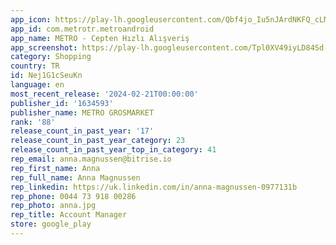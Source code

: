 ```yaml
---
app_icon: https://play-lh.googleusercontent.com/Qbf4jo_Iu5nJArdNKFQ_cLMP5A5YbURI2n6kCJLpTLIX71MvBaT-fg5ELtJYtmmaJA
app_id: com.metrotr.metroandroid
app_name: METRO - Cepten Hızlı Alışveriş
app_screenshot: https://play-lh.googleusercontent.com/Tpl0XV49iyLD84Sd-b3oD_ZCxac8kqXQEw4K_yGW3ou-zNYk_Iqve5V-XK-d8PCk2cw
category: Shopping
country: TR
id: Nej1G1cSeuKn
language: en
most_recent_release: '2024-02-21T00:00:00'
publisher_id: '1634593'
publisher_name: METRO GROSMARKET
rank: '88'
release_count_in_past_year: '17'
release_count_in_past_year_category: 23
release_count_in_past_year_top_in_category: 41
rep_email: anna.magnussen@bitrise.io
rep_first_name: Anna
rep_full_name: Anna Magnussen
rep_linkedin: https://uk.linkedin.com/in/anna-magnussen-0977131b
rep_phone: 0044 73 918 00286
rep_photo: anna.jpg
rep_title: Account Manager
store: google_play
---
```

